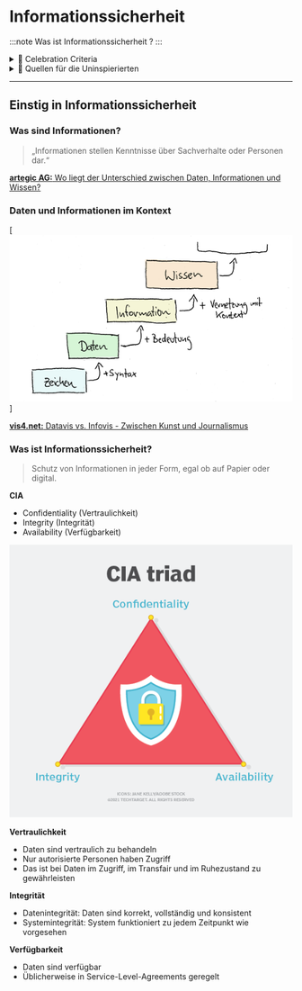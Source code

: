 # Informationssicherheit
:::note
Was ist Informationssicherheit ?
:::

<details>
  <summary> 🎉 Celebration Criteria</summary>

Sie kennen die unterschiedlichen Arten von Informationen.

Sie kennen die Grundlage vom Informationssicherheit.

</details>

<details>
  <summary> 🤫 Quellen für die Uninspierierten</summary>

- [**Security Insider:** Was ist Informationssicherheit?](https://www.security-insider.de/was-ist-informationssicherheit-a-677316/)

- [**BREKOM:** Informationssicherheit](https://brekom.de/ratgeber-it-sicherheit/informationssicherheit/)

- [**NCSC:** Bundesinterne Kampagne](https://www.ncsc.admin.ch/ncsc/de/home/dokumentation/bundesinterne-kampagnen.html)

- [**MATRIX IT development Gmbh:** Begriffe und Definitionen](https://www.matrix-development.de/risikomanagement_definition.html)


</details>

___
## Einstig in Informationssicherheit


### Was sind Informationen?

> „Informationen stellen Kenntnisse über Sachverhalte oder Personen dar.“

[**artegic AG:** Wo liegt der Unterschied zwischen Daten, Informationen und Wissen?](https://www.artegic.com/de/blog/wo-liegt-der-unterschied-zwischen-daten-informationen-und-wissen/)


### Daten und Informationen im Kontext

[![Information und Daten](../img/infotechnik1.png)]

[**vis4.net:** Datavis vs. Infovis - Zwischen Kunst und Journalismus](https://www.vis4.net/blog/2010/11/datavis-vs-infovis/)

### Was ist Informationssicherheit?

> Schutz von Informationen in jeder Form, egal ob auf Papier oder digital. 

**CIA**

- Confidentiality (Vertraulichkeit)
- Integrity (Integrität) 
- Availability (Verfügbarkeit)


[![CIA](../img/whatis-cia_triad-h.png)](https://www.techtarget.com/whatis/definition/Confidentiality-integrity-and-availability-CIA)


**Vertraulichkeit**

- Daten sind vertraulich zu behandeln
- Nur autorisierte Personen haben Zugriff
- Das ist bei Daten im Zugriff, im Transfair und im Ruhezustand zu gewährleisten

**Integrität**

- Datenintegrität: Daten sind korrekt, vollständig und konsistent
- Systemintegrität: System funktioniert zu jedem Zeitpunkt wie vorgesehen

**Verfügbarkeit**

- Daten sind verfügbar
- Üblicherweise in Service-Level-Agreements geregelt
